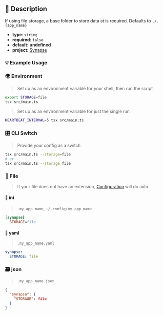 ## 📜 Description

If using file storage, a base folder to store data at is required. Defaults to `./.{app_name}`

- **type**: `string`
- **required**: `false`
- **default**: **undefined**
- **project**: [Synapse](/home-automation/synapse)

### 💡 Example Usage

### 🌍 Environment

> Set up as an environment variable for your shell, then run the script
```bash
export STORAGE=file
tsx src/main.ts
```
> Set up as an environment variable for just the single run

```bash
HEARTBEAT_INTERVAL=5 tsx src/main.ts
```
### 🎛️ CLI Switch

> Provide your config as a switch
```bash
tsx src/main.ts --storage=file
# or
tsx src/main.ts --storage file
```
### 📁 File
>  If your file does not have an extension, [Configuration](/core/configuration) will do auto
#### 📘 ini

> `.my_app_name`, `~/.config/my_app_name`

```ini
[synapse]
  STORAGE=file
```
#### 📄 yaml

> `.my_app_name.yaml`

```yaml
synapse:
  STORAGE: file
```
### 🗃️ json

> `.my_app_name.json`

```json
{
  "synapse": {
    "STORAGE": file
  }
}
```
